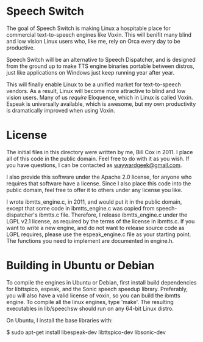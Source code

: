 # Speech Switch

The goal of Speech Switch is making Linux a hospitable place for commercial
text-to-speech engines like Voxin.  This will benifit many blind and low vision
Linux users who, like me, rely on Orca every day to be productive.

Speech Switch will be an alternative to Speech Dispatcher, and is designed from
the ground up to make TTS engine binaries portable between distros, just like
applications on Windows just keep running year after year.

This will finally enable Linux to be a unified market for text-to-speech
vendors.  As a result, Linux will become more attractive to blind and low vision
users.  Many of us _require_ Eloquence, which in Linux is called Voxin.  Espeak
is universally available, which is awesome, but my own productivity is
dramatically improved when using Voxin.

# License

The initial files in this directory were written by me, Bill Cox in 2011.  I
place all of this code in the public domain.  Feel free to do with it as you
wish.  If you have questions, I can be contacted as waywardgeek@gmail.com.

I also provide this software under the Apache 2.0 license, for anyone who
requires that software have a license.  Since I also place this code into the
public domain, feel free to offer it to others under any license you like.

I wrote ibmtts_engine.c, in 2011, and would put it in the public domain, except
that some code in ibmtts_engine.c was copied from speech-dispatcher's ibmtts.c
file.  Therefore, I release ibmtts_engine.c under the LGPL v2.1 license, as
required by the terms of the license in ibmtts.c.  If you want to write a new
engine, and do not want to release source code as LGPL requires, please use the
espeak_engine.c file as your starting point.  The functions you need to
implement are documented in engine.h.

# Building in Ubuntu or Debian

To compile the engines in Ubuntu or Debian, first install build dependencies for
libttspico, espeak, and the Sonic speech speedup library.  Preferably, you will
also have a valid license of voxin, so you can build the ibmtts engine.  To
compile all the linux engines, type 'make'.  The resulting executables in
lib/speechsw should run on any 64-bit Linux distro.

On Ubuntu, I install the base libraries with:

$ sudo apt-get install libespeak-dev libttspico-dev libsonic-dev

